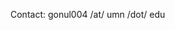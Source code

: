 Contact: gonul004 /at/ umn /dot/ edu

<!--
**gonultasbu/gonultasbu** is a ✨ _special_ ✨ repository because its `README.md` (this file) appears on your GitHub profile.



